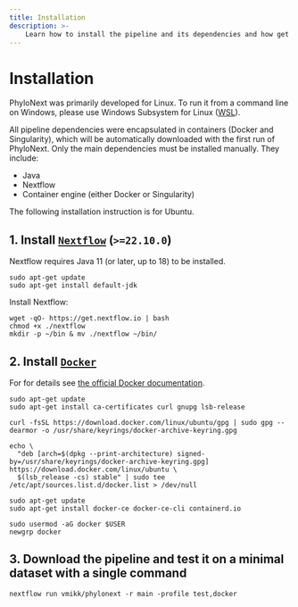 ```yaml
---
title: Installation
description: >-
    Learn how to install the pipeline and its dependencies and how get started using PhyloNext for your analyses.
---
```


# Installation

PhyloNext was primarily developed for Linux. To run it from a command line on Windows, please use Windows Subsystem for Linux ([WSL](https://learn.microsoft.com/en-us/windows/wsl/install)).

All pipeline dependencies were encapsulated in containers (Docker and Singularity), which will be automatically downloaded with the first run of PhyloNext. Only the main dependencies must be installed manually. They include:
- Java
- Nextflow
- Container engine (either Docker or Singularity)

The following installation instruction is for Ubuntu.

## 1. Install [`Nextflow`](https://www.nextflow.io/docs/latest/getstarted.html#installation) (`>=22.10.0`)

Nextflow requires Java 11 (or later, up to 18) to be installed.

    sudo apt-get update
    sudo apt-get install default-jdk

Install Nextflow:

    wget -qO- https://get.nextflow.io | bash
    chmod +x ./nextflow
    mkdir -p ~/bin & mv ./nextflow ~/bin/


## 2. Install [`Docker`](https://docs.docker.com/engine/installation/)

For for details see [the official Docker documentation](https://docs.docker.com/engine/install/ubuntu/).

    sudo apt-get update
    sudo apt-get install ca-certificates curl gnupg lsb-release

    curl -fsSL https://download.docker.com/linux/ubuntu/gpg | sudo gpg --dearmor -o /usr/share/keyrings/docker-archive-keyring.gpg

    echo \
      "deb [arch=$(dpkg --print-architecture) signed-by=/usr/share/keyrings/docker-archive-keyring.gpg] https://download.docker.com/linux/ubuntu \
      $(lsb_release -cs) stable" | sudo tee /etc/apt/sources.list.d/docker.list > /dev/null

    sudo apt-get update
    sudo apt-get install docker-ce docker-ce-cli containerd.io

    sudo usermod -aG docker $USER
    newgrp docker


## 3. Download the pipeline and test it on a minimal dataset with a single command

    nextflow run vmikk/phylonext -r main -profile test,docker

